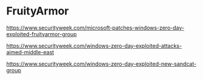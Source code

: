 # FruityArmor

https://www.securityweek.com/microsoft-patches-windows-zero-day-exploited-fruityarmor-group

https://www.securityweek.com/windows-zero-day-exploited-attacks-aimed-middle-east

https://www.securityweek.com/windows-zero-day-exploited-new-sandcat-group

